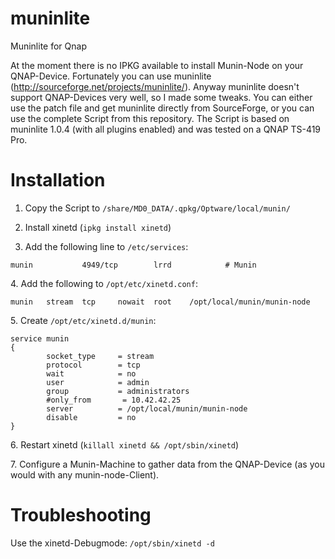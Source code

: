 muninlite
=========

Muninlite for Qnap

At the moment there is no IPKG available to install Munin-Node on your QNAP-Device. Fortunately you can use muninlite (http://sourceforge.net/projects/muninlite/). Anyway muninlite doesn't support QNAP-Devices very well, so I made some tweaks. You can either use the patch file and get muninlite directly from SourceForge, or you can use the complete Script from this repository. The Script is based on muninlite 1.0.4 (with all plugins enabled) and was tested on a QNAP TS-419 Pro.

Installation
============

1. Copy the Script to ```/share/MD0_DATA/.qpkg/Optware/local/munin/```

2. Install xinetd (```ipkg install xinetd```)

3. Add the following line to ```/etc/services```:

```
munin           4949/tcp        lrrd            # Munin
```

4\. Add the following to ```/opt/etc/xinetd.conf```:

```
munin   stream  tcp     nowait  root    /opt/local/munin/munin-node
```

5\. Create ```/opt/etc/xinetd.d/munin```:

```
service munin
{
        socket_type     = stream
        protocol        = tcp
        wait            = no
        user            = admin
        group           = administrators
        #only_from       = 10.42.42.25
        server          = /opt/local/munin/munin-node
        disable         = no
}
```
6\. Restart xinetd (```killall xinetd && /opt/sbin/xinetd```)

7\. Configure a Munin-Machine to gather data from the QNAP-Device (as you would with any munin-node-Client).

Troubleshooting
===============

Use the xinetd-Debugmode: ```/opt/sbin/xinetd -d```

